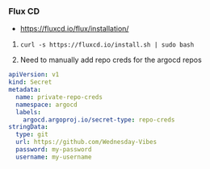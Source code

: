 ### Flux CD
- https://fluxcd.io/flux/installation/
1. `curl -s https://fluxcd.io/install.sh | sudo bash`

2. Need to manually add repo creds for the argocd repos
```yaml
apiVersion: v1
kind: Secret
metadata:
  name: private-repo-creds
  namespace: argocd
  labels:
    argocd.argoproj.io/secret-type: repo-creds
stringData:
  type: git
  url: https://github.com/Wednesday-Vibes
  password: my-password
  username: my-username
```